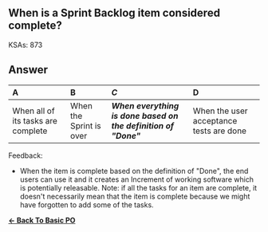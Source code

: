 ## When is a Sprint Backlog item considered complete?

KSAs: 873

## Answer
| A | B | ***C*** | D |
| :--- | :--- | :--- | :--- |
| When all of its tasks are complete | When the Sprint is over | ***When everything is done based on the definition of "Done"*** | When the user acceptance tests are done |


Feedback:

- When the item is complete based on the definition of "Done", the end users can use it and it creates an Increment of working software which is potentially releasable. Note: if all the tasks for an item are complete, it doesn't necessarily mean that the item is complete because we might have forgotten to add some of the tasks.

[**<- Back To Basic PO**](../../../Basic_PO.md)

